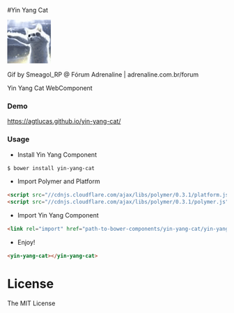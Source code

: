 #Yin Yang Cat

![Yin Yang Cat](https://raw.githubusercontent.com/AgtLucas/yin-yang-cat/master/img/yin-yang.gif)

Gif by Smeagol_RP @ Fórum Adrenaline | adrenaline.com.br/forum

Yin Yang Cat WebComponent

### Demo
https://agtlucas.github.io/yin-yang-cat/

### Usage

* Install Yin Yang Component

```
$ bower install yin-yang-cat
```

* Import Polymer and Platform

```html
<script src="//cdnjs.cloudflare.com/ajax/libs/polymer/0.3.1/platform.js"></script>
<script src="//cdnjs.cloudflare.com/ajax/libs/polymer/0.3.1/polymer.js"></script>
```

* Import Yin Yang Component

```html
<link rel="import" href="path-to-bower-components/yin-yang-cat/yin-yang-cat.html">
```

* Enjoy!

```html
<yin-yang-cat></yin-yang-cat>
```

# License

The MIT License

